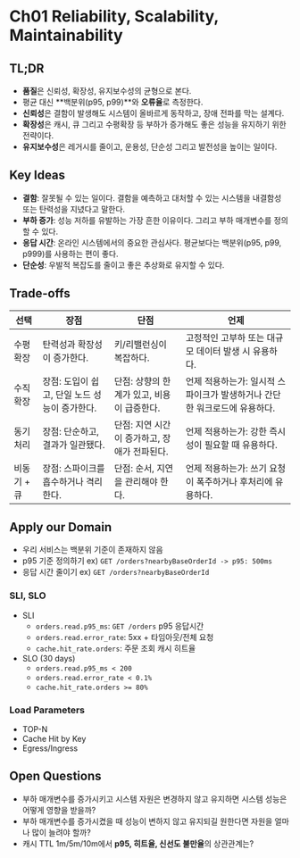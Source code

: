 # Ch01 Reliability, Scalability, Maintainability
## TL;DR
- **품질**은 신뢰성, 확장성, 유지보수성의 균형으로 본다.
- 평균 대신 **백분위(p95, p99)**와 **오류율**로 측정한다.
- **신뢰성**은 결함이 발생해도 시스템이 올바르게 동작하고, 장애 전파를 막는 설계다.
- **확장성**은 캐시, 큐 그리고 수평확장 등 부하가 증가해도 좋은 성능을 유지하기 위한 전략이다.
- **유지보수성**은 레거시를 줄이고, 운용성, 단순성 그리고 발전성을 높이는 일이다.

## Key Ideas
- **결함**: 잘못될 수 있는 일이다. 결함을 예측하고 대처할 수 있는 시스템을 내결함성 또는 탄력성을 지녔다고 말한다.
- **부하 증가**: 성능 저하를 유발하는 가장 흔한 이유이다. 그리고 부하 매개변수를 정의할 수 있다.
- **응답 시간**: 온라인 시스템에서의 중요한 관심사다. 평균보다는 백분위(p95, p99, p999)를 사용하는 편이 좋다.
- **단순성**: 우발적 복잡도를 줄이고 좋은 추상화로 유지할 수 있다.

## Trade-offs

| 선택      | 장점                          | 단점                         | 언제                                        |
|---------|-----------------------------|----------------------------|-------------------------------------------|
| 수평 확장   | 탄력성과 확장성이 증가한다.             | 키/리밸런싱이 복잡하다.              | 고정적인 고부하 또는 대규모 데이터 발생 시 유용하다.            |
| 수직 확장   | 장점: 도입이 쉽고, 단일 노드 성능이 증가한다. | 단점: 상향의 한계가 있고, 비용이 급증한다.  | 언제 적용하는가: 일시적 스파이크가 발생하거나 간단한 워크로드에 유용하다. |
| 동기 처리   | 장점: 단순하고, 결과가 일관됐다.         | 단점: 지연 시간이 증가하고, 장애가 전파된다. | 언제 적용하는가: 강한 즉시성이 필요할 때 유용하다.             |
| 비동기 + 큐 | 장점: 스파이크를 흡수하거나 격리한다.       | 단점: 순서, 지연을 관리해야 한다.       | 언제 적용하는가: 쓰기 요청이 폭주하거나 후처리에 유용하다.         | 

## Apply our Domain
- 우리 서비스는 백분위 기준이 존재하지 않음
- p95 기준 정의하기 ex) `GET /orders?nearbyBaseOrderId -> p95: 500ms`
- 응답 시간 줄이기 ex) `GET /orders?nearbyBaseOrderId`

### SLI, SLO
- SLI
  - `orders.read.p95_ms`: `GET /orders` p95 응답시간
  - `orders.read.error_rate`: 5xx + 타임아웃/전체 요청
  - `cache.hit_rate.orders`: 주문 조회 캐시 히트율
- SLO (30 days)
  - `orders.read.p95_ms < 200`
  - `orders.read.error_rate < 0.1%`
  - `cache.hit_rate.orders >= 80%`

### Load Parameters
- TOP-N
- Cache Hit by Key
- Egress/Ingress

## Open Questions
- 부하 매개변수를 증가시키고 시스템 자원은 변경하지 않고 유지하면 시스템 성능은 어떻게 영향을 받을까?
- 부하 매개변수를 증가시켰을 때 성능이 변하지 않고 유지되길 원한다면 자원을 얼마나 많이 늘려야 할까?
- 캐시 TTL 1m/5m/10m에서 **p95, 히트율, 신선도 불만율**의 상관관계는?